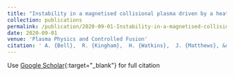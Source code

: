 ```yaml
---
title: "Instability in a magnetised collisional plasma driven by a heat flow or a current"
collection: publications
permalink: /publication/2020-09-01-Instability-in-a-magnetised-collisional-plasma-driven-by-a-heat-flow-or-a-current
date: 2020-09-01
venue: 'Plasma Physics and Controlled Fusion'
citation: ' A. {Bell},  R. {Kingham},  H. {Watkins},  J. {Matthews}, &quot;Instability in a magnetised collisional plasma driven by a heat flow or a current.&quot; Plasma Physics and Controlled Fusion, 2020.'
---
```

Use [Google Scholar](https://scholar.google.com/scholar?q=Instability+in+a+magnetised+collisional+plasma+driven+by+a+heat+flow+or+a+current){:target="_blank"} for full citation